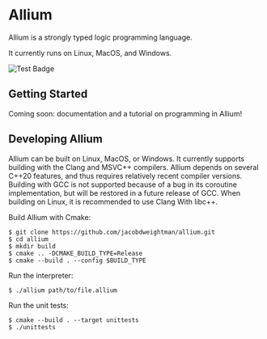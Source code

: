 # Allium

Allium is a strongly typed logic programming language.

It currently runs on Linux, MacOS, and Windows.

![Test Badge](https://github.com/jacobdweightman/allium/workflows/Run%20Tests/badge.svg)

## Getting Started

Coming soon: documentation and a tutorial on programming in Allium!

## Developing Allium

Allium can be built on Linux, MacOS, or Windows. It currently supports building with the Clang and MSVC++ compilers. Allium depends on several C++20 features, and thus requires relatively recent compiler versions. Building with GCC is not supported because of a bug in its coroutine implementation, but will be restored in a future release of GCC. When building on Linux, it is recommended to use Clang With libc++.

Build Allium with Cmake:
```
$ git clone https://github.com/jacobdweightman/allium.git
$ cd allium
$ mkdir build
$ cmake .. -DCMAKE_BUILD_TYPE=Release
$ cmake --build . --config $BUILD_TYPE
```

Run the interpreter:
```
$ ./allium path/to/file.allium
```

Run the unit tests:
```
$ cmake --build . --target unittests
$ ./unittests
```
